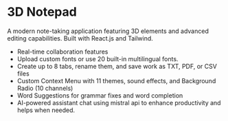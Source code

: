 # 3D Notepad

A modern note-taking application featuring 3D elements and advanced editing capabilities. Built with React.js and Tailwind.

- Real-time collaboration features
- Upload custom fonts or use 20 built-in multilingual fonts.
- Create up to 8 tabs, rename them, and save work as TXT, PDF, or CSV files
- Custom Context Menu with 11 themes, sound effects, and Background Radio (10 channels)
- Word Suggestions for grammar fixes and word completion
- AI-powered assistant chat using mistral api to enhance productivity and helps when needed.
